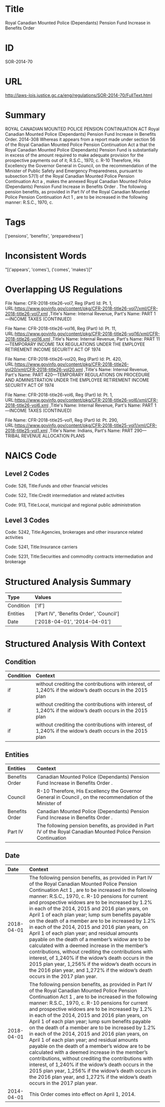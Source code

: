 # Title
Royal Canadian Mounted Police (Dependants) Pension Fund Increase in Benefits Order


# ID
SOR-2014-70

# URL
http://laws-lois.justice.gc.ca/eng/regulations/SOR-2014-70/FullText.html


# Summary
ROYAL CANADIAN MOUNTED POLICE PENSION CONTINUATION ACT Royal Canadian Mounted Police (Dependants) Pension Fund Increase in Benefits Order.
2014-308 Whereas it appears from a report made under section 56 of the  Royal Canadian Mounted Police Pension Continuation Act a  that the Royal Canadian Mounted Police (Dependants) Pension Fund is substantially in excess of the amount required to make adequate provision for the prospective payments out of it; R.S.C., 1970, c.
R-10 Therefore, His Excellency the Governor General in Council, on the recommendation of the Minister of Public Safety and Emergency Preparedness, pursuant to subsection 57(1) of the  Royal Canadian Mounted Police Pension Continuation Act a , makes the annexed  Royal Canadian Mounted Police (Dependants) Pension Fund Increase in Benefits Order .
The following pension benefits, as provided in Part IV of the  Royal Canadian Mounted Police Pension Continuation Act 1 , are to be increased in the following manner: R.S.C., 1970, c.


# Tags
['pensions', 'benefits', 'preparedness']


# Inconsistent Words
"[('appears', 'comes'), ('comes', 'makes')]"


# Overlapping US Regulations
File Name: CFR-2018-title26-vol7, Reg (Part) Id: Pt. 1, URL:https://www.govinfo.gov/content/pkg/CFR-2018-title26-vol7/xml/CFR-2018-title26-vol7.xml
,Title's Name: Internal Revenue, Part's Name: PART 1—INCOME TAXES (CONTINUED)

File Name: CFR-2018-title26-vol16, Reg (Part) Id: Pt. 11, URL:https://www.govinfo.gov/content/pkg/CFR-2018-title26-vol16/xml/CFR-2018-title26-vol16.xml
,Title's Name: Internal Revenue, Part's Name: PART 11—TEMPORARY INCOME TAX REGULATIONS UNDER THE EMPLOYEE RETIREMENT INCOME SECURITY ACT OF 1974

File Name: CFR-2018-title26-vol20, Reg (Part) Id: Pt. 420, URL:https://www.govinfo.gov/content/pkg/CFR-2018-title26-vol20/xml/CFR-2018-title26-vol20.xml
,Title's Name: Internal Revenue, Part's Name: PART 420—TEMPORARY REGULATIONS ON PROCEDURE AND ADMINISTRATION UNDER THE EMPLOYEE RETIREMENT INCOME SECURITY ACT OF 1974

File Name: CFR-2018-title26-vol6, Reg (Part) Id: Pt. 1, URL:https://www.govinfo.gov/content/pkg/CFR-2018-title26-vol6/xml/CFR-2018-title26-vol6.xml
,Title's Name: Internal Revenue, Part's Name: PART 1—INCOME TAXES (CONTINUED)

File Name: CFR-2018-title25-vol1, Reg (Part) Id: Pt. 290, URL:https://www.govinfo.gov/content/pkg/CFR-2018-title25-vol1/xml/CFR-2018-title25-vol1.xml
,Title's Name: Indians, Part's Name: PART 290—TRIBAL REVENUE ALLOCATION PLANS




# NAICS Code
## Level 2 Codes
Code: 526, Title:Funds and other financial vehicles

Code: 522, Title:Credit intermediation and related activities

Code: 913, Title:Local, municipal and regional public administration




## Level 3 Codes
Code: 5242, Title:Agencies, brokerages and other insurance related activities

Code: 5241, Title:Insurance carriers

Code: 5231, Title:Securities and commodity contracts intermediation and brokerage







# Structured Analysis Summary
| Type      | Values                                   |
|:----------|:-----------------------------------------|
| Condition | ['if']                                   |
| Entities  | ['Part IV', 'Benefits Order', 'Council'] |
| Date      | ['2018-04-01', '2014-04-01']             |


# Structured Analysis With Context
 


## Condition
| Condition   | Context                                                                                                   |
|:------------|:----------------------------------------------------------------------------------------------------------|
| if          | without crediting the contributions with interest, of 1,240% if the widow’s death occurs in the 2015 plan |
| if          | without crediting the contributions with interest, of 1,240% if the widow’s death occurs in the 2015 plan |
| if          | without crediting the contributions with interest, of 1,240% if the widow’s death occurs in the 2015 plan |


## Entities
| Entities       | Context                                                                                                           |
|:---------------|:------------------------------------------------------------------------------------------------------------------|
| Benefits Order | Canadian Mounted Police (Dependants) Pension Fund Increase in Benefits Order .                                    |
| Council        | R-10 Therefore, His Excellency the Governor General in Council , on the recommendation of the Minister of         |
| Benefits Order | Canadian Mounted Police (Dependants) Pension Fund Increase in Benefits Order  .                                   |
| Part IV        | The following pension benefits, as provided in  Part IV of the Royal Canadian Mounted Police Pension Continuation |


## Date
| Date       | Context                                                                                                                                                                                                                                                                                                                                                                                                                                                                                                                                                                                                                                                                                                                                                                                                                                                                                        |
|:-----------|:-----------------------------------------------------------------------------------------------------------------------------------------------------------------------------------------------------------------------------------------------------------------------------------------------------------------------------------------------------------------------------------------------------------------------------------------------------------------------------------------------------------------------------------------------------------------------------------------------------------------------------------------------------------------------------------------------------------------------------------------------------------------------------------------------------------------------------------------------------------------------------------------------|
| 2018-04-01 | The following pension benefits, as provided in Part IV of the  Royal Canadian Mounted Police Pension Continuation Act 1 , are to be increased in the following manner: R.S.C., 1970, c. R-10 pensions for current and prospective widows are to be increased by 1.2% in each of the 2014, 2015 and 2016 plan years, on April 1 of each plan year; lump sum benefits payable on the death of a member are to be increased by 1.2% in each of the 2014, 2015 and 2016 plan years, on April 1 of each plan year; and residual amounts payable on the death of a member’s widow are to be calculated with a deemed increase in the member’s contributions, without crediting the contributions with interest, of 1,240% if the widow’s death occurs in the 2015 plan year, 1,256% if the widow’s death occurs in the 2016 plan year, and 1,272% if the widow’s death occurs in the 2017 plan year. |
| 2018-04-01 | The following pension benefits, as provided in Part IV of the  Royal Canadian Mounted Police Pension Continuation Act 1 , are to be increased in the following manner: R.S.C., 1970, c. R-10 pensions for current and prospective widows are to be increased by 1.2% in each of the 2014, 2015 and 2016 plan years, on April 1 of each plan year; lump sum benefits payable on the death of a member are to be increased by 1.2% in each of the 2014, 2015 and 2016 plan years, on April 1 of each plan year; and residual amounts payable on the death of a member’s widow are to be calculated with a deemed increase in the member’s contributions, without crediting the contributions with interest, of 1,240% if the widow’s death occurs in the 2015 plan year, 1,256% if the widow’s death occurs in the 2016 plan year, and 1,272% if the widow’s death occurs in the 2017 plan year. |
| 2014-04-01 | This Order comes into effect on April 1, 2014.                                                                                                                                                                                                                                                                                                                                                                                                                                                                                                                                                                                                                                                                                                                                                                                                                                                 |


